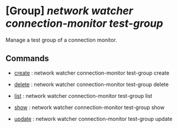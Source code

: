 # [Group] _network watcher connection-monitor test-group_

Manage a test group of a connection monitor.

## Commands

- [create](/Commands/network/watcher/connection-monitor/test-group/_create.md)
: network watcher connection-monitor test-group create

- [delete](/Commands/network/watcher/connection-monitor/test-group/_delete.md)
: network watcher connection-monitor test-group delete

- [list](/Commands/network/watcher/connection-monitor/test-group/_list.md)
: network watcher connection-monitor test-group list

- [show](/Commands/network/watcher/connection-monitor/test-group/_show.md)
: network watcher connection-monitor test-group show

- [update](/Commands/network/watcher/connection-monitor/test-group/_update.md)
: network watcher connection-monitor test-group update

